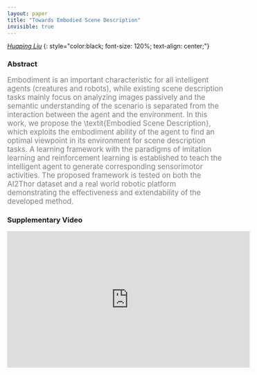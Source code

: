 ```yaml
---
layout: paper
title: "Towards Embodied Scene Description"
invisible: true
---
```

*[Huaping Liu](https://sites.google.com/site/thuliuhuaping)*
{: style="color:black; font-size: 120%; text-align: center;"}

### Abstract
<html><p style="color:gray; font-size: 120%; text-align: justified;">
Embodiment is an important characteristic for all intelligent agents (creatures and robots), while existing scene description tasks mainly focus on analyzing images passively and the semantic understanding of the scenario is separated from the interaction between the agent and the environment. In this work, we propose the \textit{Embodied Scene Description}, which exploits the embodiment ability of the agent to find an optimal viewpoint in its environment for scene description tasks. A learning framework with the paradigms of imitation learning and reinforcement learning is established to teach the intelligent agent to generate corresponding sensorimotor activities. The proposed framework is tested on both the AI2Thor dataset and a real world robotic platform demonstrating the effectiveness and extendability of the developed method.
</p></html>

### Supplementary Video
<iframe width="560" height="315" src="https://www.youtube.com/embed/KEeUmyhOL2o " frameborder="0" allow="accelerometer; autoplay; encrypted-media; gyroscope; picture-in-picture" allowfullscreen></iframe>



